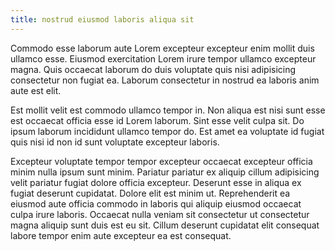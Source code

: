 ```yaml
---
title: nostrud eiusmod laboris aliqua sit
---
```


Commodo esse laborum aute Lorem excepteur excepteur enim mollit duis ullamco esse. Eiusmod exercitation Lorem irure tempor ullamco excepteur magna. Quis occaecat laborum do duis voluptate quis nisi adipisicing consectetur non fugiat ea. Laborum consectetur in nostrud ea laboris anim aute est elit.

Est mollit velit est commodo ullamco tempor in. Non aliqua est nisi sunt esse est occaecat officia esse id Lorem laborum. Sint esse velit culpa sit. Do ipsum laborum incididunt ullamco tempor do. Est amet ea voluptate id fugiat quis nisi id non id sunt voluptate excepteur laboris.

Excepteur voluptate tempor tempor excepteur occaecat excepteur officia minim nulla ipsum sunt minim. Pariatur pariatur ex aliquip cillum adipisicing velit pariatur fugiat dolore officia excepteur. Deserunt esse in aliqua ex fugiat deserunt cupidatat. Dolore elit est minim ut. Reprehenderit ea eiusmod aute officia commodo in laboris qui aliquip eiusmod occaecat culpa irure laboris. Occaecat nulla veniam sit consectetur ut consectetur magna aliquip sunt duis est eu sit. Cillum deserunt cupidatat elit consequat labore tempor enim aute excepteur ea est consequat.